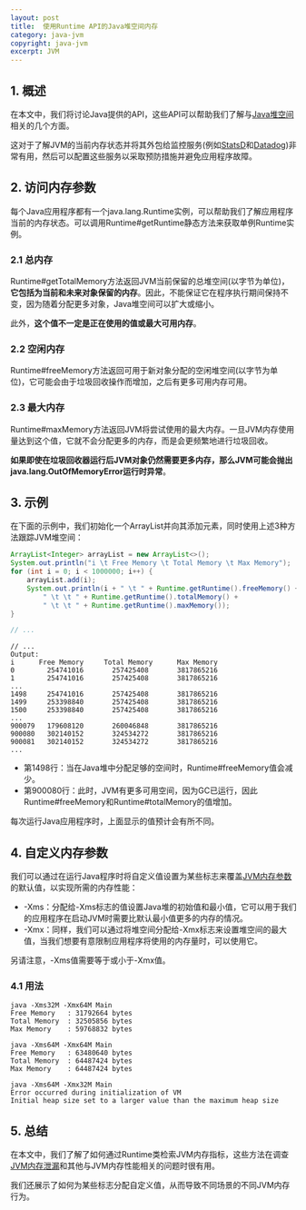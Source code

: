 ```yaml
---
layout: post
title:  使用Runtime API的Java堆空间内存
category: java-jvm
copyright: java-jvm
excerpt: JVM
---
```


## 1. 概述

在本文中，我们将讨论Java提供的API，这些API可以帮助我们了解与[Java堆空间](https://www.baeldung.com/java-stack-heap)相关的几个方面。

这对于了解JVM的当前内存状态并将其外包给监控服务(例如[StatsD](https://www.datadoghq.com/blog/statsd/)和[Datadog](https://docs.datadoghq.com/developers/dogstatsd/))非常有用，然后可以配置这些服务以采取预防措施并避免应用程序故障。

## 2. 访问内存参数

每个Java应用程序都有一个java.lang.Runtime实例，可以帮助我们了解应用程序当前的内存状态。可以调用Runtime#getRuntime静态方法来获取单例Runtime实例。

### 2.1 总内存

Runtime#getTotalMemory方法返回JVM当前保留的总堆空间(以字节为单位)，**它包括为当前和未来对象保留的内存**。因此，不能保证它在程序执行期间保持不变，因为随着分配更多对象，Java堆空间可以扩大或缩小。

此外，**这个值不一定是正在使用的值或最大可用内存**。

### 2.2 空闲内存

Runtime#freeMemory方法返回可用于新对象分配的空闲堆空间(以字节为单位)，它可能会由于垃圾回收操作而增加，之后有更多可用内存可用。

### 2.3 最大内存

Runtime#maxMemory方法返回JVM将尝试使用的最大内存。一旦JVM内存使用量达到这个值，它就不会分配更多的内存，而是会更频繁地进行垃圾回收。

**如果即使在垃圾回收器运行后JVM对象仍然需要更多内存，那么JVM可能会抛出java.lang.OutOfMemoryError运行时异常**。

## 3. 示例

在下面的示例中，我们初始化一个ArrayList并向其添加元素，同时使用上述3种方法跟踪JVM堆空间：

```java
ArrayList<Integer> arrayList = new ArrayList<>();
System.out.println("i \t Free Memory \t Total Memory \t Max Memory");
for (int i = 0; i < 1000000; i++) {
    arrayList.add(i);
    System.out.println(i + " \t " + Runtime.getRuntime().freeMemory() + 
        " \t \t " + Runtime.getRuntime().totalMemory() + 
        " \t \t " + Runtime.getRuntime().maxMemory());
}

// ...
```

```text
// ...
Output:
i 	   Free Memory 	   Total Memory 	 Max Memory
0 	     254741016 	 	 257425408 	 	 3817865216
1 	     254741016 	 	 257425408 	 	 3817865216
...
1498 	 254741016 	 	 257425408 	 	 3817865216
1499 	 253398840 	 	 257425408 	 	 3817865216
1500 	 253398840 	 	 257425408 	 	 3817865216
...
900079 	 179608120 	 	 260046848 	 	 3817865216
900080 	 302140152 	 	 324534272 	 	 3817865216
900081 	 302140152 	 	 324534272 	 	 3817865216
...
```

-   第1498行：当在Java堆中分配足够的空间时，Runtime#freeMemory值会减少。
-   第900080行：此时，JVM有更多可用空间，因为GC已运行，因此Runtime#freeMemory和Runtime#totalMemory的值增加。

每次运行Java应用程序时，上面显示的值预计会有所不同。

## 4. 自定义内存参数

我们可以通过在运行Java程序时将自定义值设置为某些标志来覆盖[JVM内存参数](https://www.baeldung.com/jvm-parameters)的默认值，以实现所需的内存性能：

-   -Xms：分配给-Xms标志的值设置Java堆的初始值和最小值，它可以用于我们的应用程序在启动JVM时需要比默认最小值更多的内存的情况。
-   -Xmx：同样，我们可以通过将堆空间分配给-Xmx标志来设置堆空间的最大值，当我们想要有意限制应用程序将使用的内存量时，可以使用它。

另请注意，-Xms值需要等于或小于-Xmx值。

### 4.1 用法

```shell
java -Xms32M -Xmx64M Main                                                                                        
Free Memory   : 31792664 bytes
Total Memory  : 32505856 bytes
Max Memory    : 59768832 bytes

java -Xms64M -Xmx64M Main
Free Memory   : 63480640 bytes
Total Memory  : 64487424 bytes
Max Memory    : 64487424 bytes

java -Xms64M -Xmx32M Main                                                                                        
Error occurred during initialization of VM
Initial heap size set to a larger value than the maximum heap size
```

## 5. 总结

在本文中，我们了解了如何通过Runtime类检索JVM内存指标，这些方法在调查[JVM内存泄漏](https://www.baeldung.com/java-memory-leaks)和其他与JVM内存性能相关的问题时很有用。

我们还展示了如何为某些标志分配自定义值，从而导致不同场景的不同JVM内存行为。